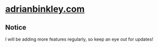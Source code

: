 # [adrianbinkley.com](https://www.adrianbinkley.com)

## Notice
I will be adding more features regularly, so keep an eye out for updates!
